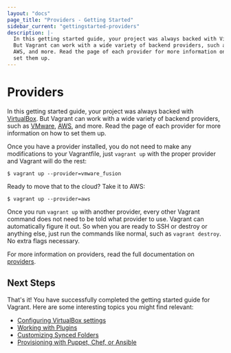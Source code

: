 ```yaml
---
layout: "docs"
page_title: "Providers - Getting Started"
sidebar_current: "gettingstarted-providers"
description: |-
  In this getting started guide, your project was always backed with VirtualBox.
  But Vagrant can work with a wide variety of backend providers, such as VMware,
  AWS, and more. Read the page of each provider for more information on how to
  set them up.
---
```


# Providers

In this getting started guide, your project was always backed with
[VirtualBox](https://www.virtualbox.org). But Vagrant can work with
a wide variety of backend providers, such as [VMware](/docs/vmware/),
[AWS](https://github.com/mitchellh/vagrant-aws), and more. Read the page
of each provider for more information on how to set them up.

Once you have a provider installed, you do not need to make any modifications
to your Vagrantfile, just `vagrant up` with the proper provider and
Vagrant will do the rest:

```
$ vagrant up --provider=vmware_fusion
```

Ready to move that to the cloud? Take it to AWS:

```
$ vagrant up --provider=aws
```

Once you run `vagrant up` with another provider, every other Vagrant
command does not need to be told what provider to use. Vagrant can automatically
figure it out. So when you are ready to SSH or destroy or anything else,
just run the commands like normal, such as `vagrant destroy`. No extra
flags necessary.

For more information on providers, read the full documentation on
[providers](/docs/providers/).

## Next Steps

That's it! You have successfully completed the getting started guide for Vagrant.
Here are some interesting topics you might find relevant:

- [Configuring VirtualBox settings](/docs/virtualbox/)
- [Working with Plugins](/docs/plugins/)
- [Customizing Synced Folders](/docs/synced-folders/)
- [Provisioning with Puppet, Chef, or Ansible](/docs/provisioning/)
